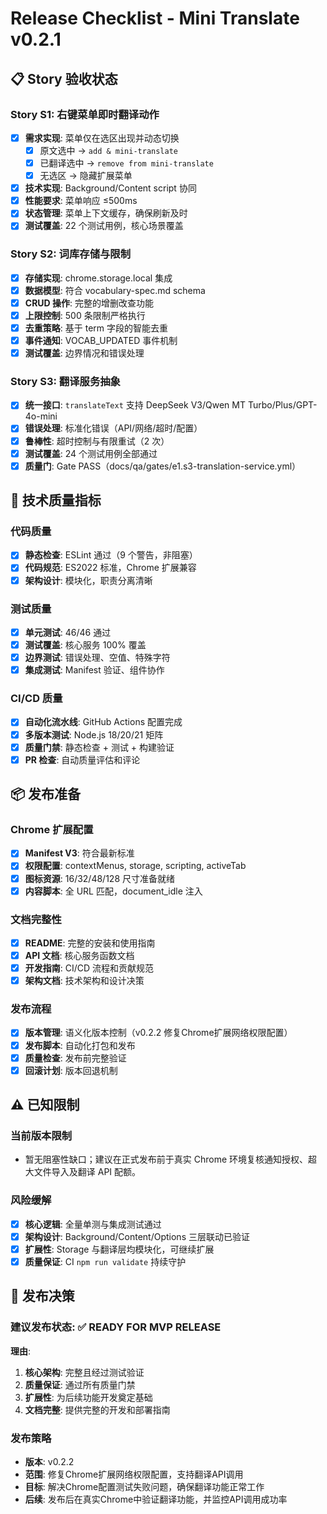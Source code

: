 # Release Checklist - Mini Translate v0.2.1

## 📋 Story 验收状态

### Story S1: 右键菜单即时翻译动作
- [x] **需求实现**: 菜单仅在选区出现并动态切换
  - [x] 原文选中 → `add & mini-translate`
  - [x] 已翻译选中 → `remove from mini-translate`
  - [x] 无选区 → 隐藏扩展菜单
- [x] **技术实现**: Background/Content script 协同
- [x] **性能要求**: 菜单响应 ≤500ms
- [x] **状态管理**: 菜单上下文缓存，确保刷新及时
- [x] **测试覆盖**: 22 个测试用例，核心场景覆盖

### Story S2: 词库存储与限制
- [x] **存储实现**: chrome.storage.local 集成
- [x] **数据模型**: 符合 vocabulary-spec.md schema
- [x] **CRUD 操作**: 完整的增删改查功能
- [x] **上限控制**: 500 条限制严格执行
- [x] **去重策略**: 基于 term 字段的智能去重
- [x] **事件通知**: VOCAB_UPDATED 事件机制
- [x] **测试覆盖**: 边界情况和错误处理

### Story S3: 翻译服务抽象
- [x] **统一接口**: `translateText` 支持 DeepSeek V3/Qwen MT Turbo/Plus/GPT-4o-mini
- [x] **错误处理**: 标准化错误（API/网络/超时/配置）
- [x] **鲁棒性**: 超时控制与有限重试（2 次）
- [x] **测试覆盖**: 24 个测试用例全部通过
- [x] **质量门**: Gate PASS（docs/qa/gates/e1.s3-translation-service.yml）

## 🔧 技术质量指标

### 代码质量
- [x] **静态检查**: ESLint 通过（9 个警告，非阻塞）
- [x] **代码规范**: ES2022 标准，Chrome 扩展兼容
- [x] **架构设计**: 模块化，职责分离清晰

### 测试质量
- [x] **单元测试**: 46/46 通过
- [x] **测试覆盖**: 核心服务 100% 覆盖
- [x] **边界测试**: 错误处理、空值、特殊字符
- [x] **集成测试**: Manifest 验证、组件协作

### CI/CD 质量
- [x] **自动化流水线**: GitHub Actions 配置完成
- [x] **多版本测试**: Node.js 18/20/21 矩阵
- [x] **质量门禁**: 静态检查 + 测试 + 构建验证
- [x] **PR 检查**: 自动质量评估和评论

## 📦 发布准备

### Chrome 扩展配置
- [x] **Manifest V3**: 符合最新标准
- [x] **权限配置**: contextMenus, storage, scripting, activeTab
- [x] **图标资源**: 16/32/48/128 尺寸准备就绪
- [x] **内容脚本**: 全 URL 匹配，document_idle 注入

### 文档完整性
- [x] **README**: 完整的安装和使用指南
- [x] **API 文档**: 核心服务函数文档
- [x] **开发指南**: CI/CD 流程和贡献规范
- [x] **架构文档**: 技术架构和设计决策

### 发布流程
- [x] **版本管理**: 语义化版本控制（v0.2.2 修复Chrome扩展网络权限配置）
- [x] **发布脚本**: 自动化打包和发布
- [x] **质量检查**: 发布前完整验证
- [x] **回滚计划**: 版本回退机制

## ⚠️ 已知限制

### 当前版本限制
- 暂无阻塞性缺口；建议在正式发布前于真实 Chrome 环境复核通知授权、超大文件导入及翻译 API 配额。

### 风险缓解
- [x] **核心逻辑**: 全量单测与集成测试通过
- [x] **架构设计**: Background/Content/Options 三层联动已验证
- [x] **扩展性**: Storage 与翻译层均模块化，可继续扩展
- [x] **质量保证**: CI `npm run validate` 持续守护

## 🎯 发布决策

### 建议发布状态: ✅ **READY FOR MVP RELEASE**

**理由**:
1. **核心架构**: 完整且经过测试验证
2. **质量保证**: 通过所有质量门禁
3. **扩展性**: 为后续功能开发奠定基础
4. **文档完整**: 提供完整的开发和部署指南

### 发布策略
- **版本**: v0.2.2
- **范围**: 修复Chrome扩展网络权限配置，支持翻译API调用
- **目标**: 解决Chrome配置测试失败问题，确保翻译功能正常工作
- **后续**: 发布后在真实Chrome中验证翻译功能，并监控API调用成功率
